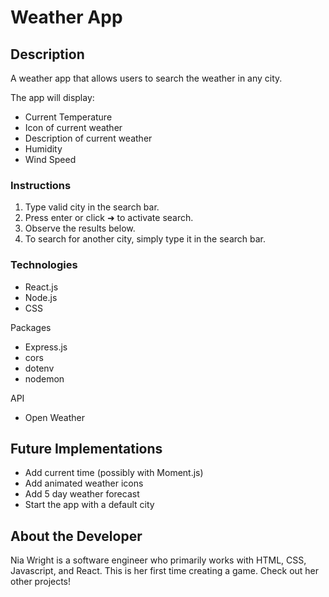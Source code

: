 # Weather App

## Description

A weather app that allows users to search the weather in any city.

The app will display:

* Current Temperature
* Icon of current weather
* Description of current weather
* Humidity
* Wind Speed

### Instructions

1. Type valid city in the search bar.
2. Press enter or click ➜ to activate search.
3. Observe the results below.
4. To search for another city, simply type it in the search bar.

### Technologies

* React.js
* Node.js
* CSS

Packages
* Express.js
* cors
* dotenv
* nodemon

API
* Open Weather 

## Future Implementations

* Add current time (possibly with Moment.js)
* Add animated weather icons
* Add 5 day weather forecast
* Start the app with a default city


## About the Developer
Nia Wright is a software engineer who primarily works with HTML, CSS, Javascript, and React. This is her first time creating a game. Check out her other projects!
